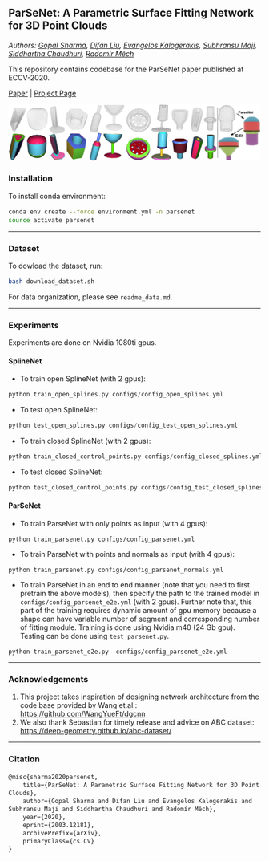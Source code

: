 ## ParSeNet: A Parametric Surface Fitting Network for 3D Point Clouds
*Authors: [Gopal Sharma](https://hippogriff.github.io/), [Difan Liu](https://people.cs.umass.edu/~dliu/), [Evangelos Kalogerakis](https://people.cs.umass.edu/~kalo/), [Subhransu Maji](https://people.cs.umass.edu/~smaji/), [Siddhartha Chaudhuri](https://www.cse.iitb.ac.in/~sidch/), [Radomír Měch](https://research.adobe.com/person/radomir-mech/)*

This repository contains codebase for the ParSeNet paper published at ECCV-2020.

[Paper](https://arxiv.org/pdf/2003.12181.pdf) | [Project Page](https://hippogriff.github.io/parsenet/)

![](images/parsenet-gallery.jpg )



### Installation

To install conda environment:

```bash
conda env create --force environment.yml -n parsenet
source activate parsenet
```

------



### Dataset

To dowload the dataset, run:

```bash
bash download_dataset.sh
```
For data organization, please see `readme_data.md`.

------



### Experiments

Experiments are done on Nvidia 1080ti gpus.

#### SplineNet

* To train open SplineNet (with 2 gpus):

```python
python train_open_splines.py configs/config_open_splines.yml
```

* To test open SplineNet:

```python
python test_open_splines.py configs/config_test_open_splines.yml
```

* To train closed SplineNet (with 2 gpus):

```python
python train_closed_control_points.py configs/config_closed_splines.yml
```

* To test closed SplineNet:

```python
python test_closed_control_points.py configs/config_test_closed_splines.yml
```



#### ParSeNet

- To train ParseNet with only points as input (with 4 gpus):

```
python train_parsenet.py configs/config_parsenet.yml
```

* To train ParseNet with points and normals as input (with 4 gpus):

```
python train_parsenet.py configs/config_parsenet_normals.yml
```

* To train ParseNet in an end to end manner (note that you need to first pretrain the above models), then specify the path to the trained model in `configs/config_parsenet_e2e.yml` (with 2 gpus). Further note that, this part of the training requires dynamic amount of gpu memory because a shape can have variable number of segment and corresponding number of fitting module. Training is done using Nvidia m40 (24 Gb gpu). Testing can be done using `test_parsenet.py`.

```
python train_parsenet_e2e.py  configs/config_parsenet_e2e.yml
```

------



### Acknowledgements

1. This project takes inspiration of designing network architecture from the code base provided by Wang et.al.: https://github.com/WangYueFt/dgcnn
2. We also thank Sebastian for timely release and advice on ABC dataset: https://deep-geometry.github.io/abc-dataset/

------



### Citation

```
@misc{sharma2020parsenet,
    title={ParSeNet: A Parametric Surface Fitting Network for 3D Point Clouds},
    author={Gopal Sharma and Difan Liu and Evangelos Kalogerakis and Subhransu Maji and Siddhartha Chaudhuri and Radomír Měch},
    year={2020},
    eprint={2003.12181},
    archivePrefix={arXiv},
    primaryClass={cs.CV}
}
```
